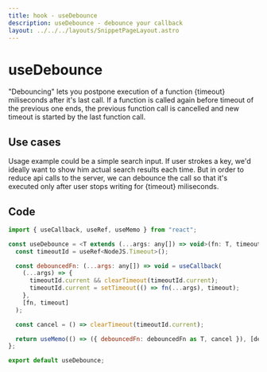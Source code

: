 ```yaml
---
title: hook - useDebounce
description: useDebounce - debounce your callback
layout: ../../../layouts/SnippetPageLayout.astro
---
```


# useDebounce

"Debouncing" lets you postpone execution of a function {timeout} miliseconds after it's last call. If a function is called again before timeout of the previous one ends, the previous function call is cancelled and new timeout is started by the last function call.

## Use cases

Usage example could be a simple search input. If user strokes a key, we'd ideally want to show him actual search results each time. But in order to reduce api calls to the server, we can debounce the call so that it's executed only after user stops writing for {timeout} miliseconds.

## Code
```javascript
import { useCallback, useRef, useMemo } from "react";

const useDebounce = <T extends (...args: any[]) => void>(fn: T, timeout: number = 1000) => {
  const timeoutId = useRef<NodeJS.Timeout>();

  const debouncedFn: (...args: any[]) => void = useCallback(
    (...args) => {
      timeoutId.current && clearTimeout(timeoutId.current);
      timeoutId.current = setTimeout(() => fn(...args), timeout);
    },
    [fn, timeout]
  );

  const cancel = () => clearTimeout(timeoutId.current);

  return useMemo(() => ({ debouncedFn: debouncedFn as T, cancel }), [debouncedFn]);
};

export default useDebounce;
```
